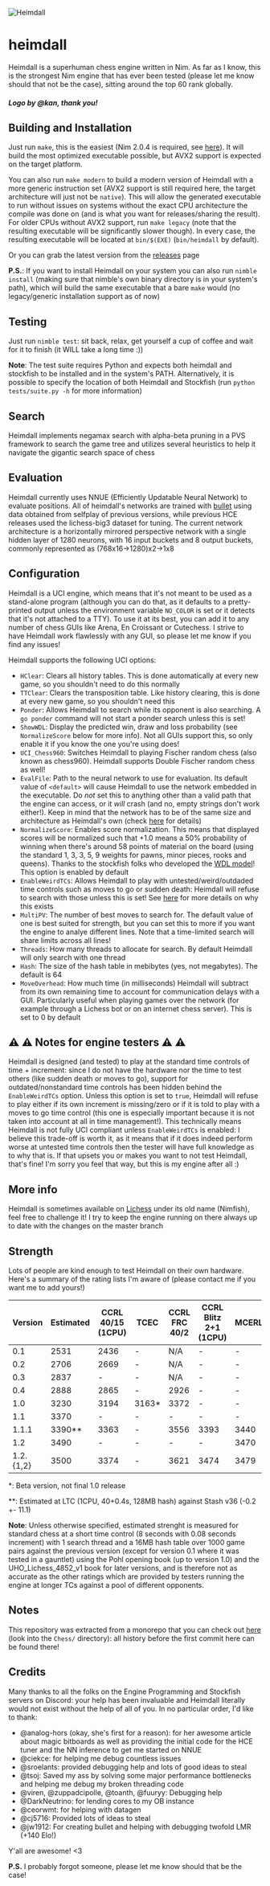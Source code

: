 ![Heimdall](Heimdall_logo_v2.png "Heimdall")

# heimdall

Heimdall is a superhuman chess engine written in Nim. As far as I know, this is the strongest Nim engine that has ever been tested (please
let me know should that not be the case), sitting around the top 60 rank globally.


##### Logo by @kan, thank you!

## Building and Installation


Just run `make`, this is the easiest (Nim 2.0.4 is required, see [here](https://github.com/dom96/choosenim)). It will
build the most optimized executable possible, but AVX2 support is expected on the target platform.

You can also run `make modern` to build a modern version of Heimdall with a more generic instruction set (AVX2 support is still required here,
the target architecture will just not be `native`). This will allow the generated executable to run without issues on systems without the exact CPU
architecture the compile was done on (and is what you want for releases/sharing the result). For older CPUs without AVX2 support, run `make legacy`
(note that the resulting executable will be significantly slower though). In every case, the resulting executable will be located at `bin/$(EXE)`
(`bin/heimdall` by default).

Or you can grab the latest version from the [releases](https://git.nocturn9x.space/nocturn9x/heimdall/releases) page


**P.S.**: If you want to install Heimdall on your system you can also run `nimble install` (making sure that nimble's
own binary directory is in your system's path), which will build the same executable that a bare `make` would (no
legacy/generic installation support as of now)


## Testing

Just run `nimble test`: sit back, relax, get yourself a cup of coffee and wait for it to finish (it WILL take a long time :))


**Note**: The test suite requires Python and expects both heimdall and stockfish to be installed and in the system's PATH. Alternatively, it
is possible to specify the location of both Heimdall and Stockfish (run `python tests/suite.py -h` for more information)


## Search

Heimdall implements negamax search with alpha-beta pruning in a PVS framework to search the game tree
and utilizes several heuristics to help it navigate the gigantic search space of chess

## Evaluation

Heimdall currently uses NNUE (Efficiently Updatable Neural Network) to evaluate positions. All of heimdall's networks
are trained with [bullet](https://github.com/jw1912/bullet) using data obtained from selfplay of previous versions,
while previous HCE releases used the lichess-big3 dataset for tuning. The current network architecture is a horizontally
mirrored perspective network with a single hidden layer of 1280 neurons, with 16 input buckets and 8 output buckets, commonly
represented as (768x16->1280)x2->1x8


## Configuration

Heimdall is a UCI engine, which means that it's not meant to be used as a stand-alone program (although you can do that, as it defaults
to a pretty-printed output unless the environment variable `NO_COLOR` is set or it detects that it's not attached to a TTY). To use it at
its best, you can add it to any number of chess GUIs like Arena, En Croissant or Cutechess. I strive to have Heimdall work flawlessly with
any GUI, so please let me know if you find any issues!


Heimdall supports the following UCI options:
- `HClear`: Clears all history tables. This is done automatically at every new game, so you shouldn't need to do this normally
- `TTClear`: Clears the transposition table. Like history clearing, this is done at every new game, so you shouldn't need this
- `Ponder`: Allows Heimdall to search while its opponent is also searching. A `go ponder` command will not start a ponder search unless this is set!
- `ShowWDL`: Display the predicted win, draw and loss probability (see `NormalizeScore` below for more info). Not all GUIs support this, so only enable
  it if you know the one you're using does!
- `UCI_Chess960`: Switches Heimdall to playing Fischer random chess (also known as chess960). Heimdall supports Double Fischer random chess as well!
- `EvalFile`: Path to the neural network to use for evaluation. Its default value of `<default>` will cause Heimdall to use the network embedded in
  the executable. Do *not* set this to anything other than a valid path that the engine can access, or it _will_ crash (and no, empty strings don't work
  either!). Keep in mind that the network has to be of the same size and architecture as Heimdall's own (check [here](#evaluation) for details)
- `NormalizeScore`: Enables score normalization. This means that displayed scores will be normalized such that +1.0 means a 50% probability
   of winning when there's around 58 points of material on the board (using the standard 1, 3, 3, 5, 9 weights for pawns, minor pieces,
   rooks and queens). Thanks to the stockfish folks who developed the [WDL model](https://github.com/official-stockfish/WDL_model)! This
   option is enabled by default
- `EnableWeirdTCs`: Allows Heimdall to play with untested/weird/outdaded time controls such as moves to go or sudden death: Heimdall will
   refuse to search with those unless this is set! See [here](#️-️-notes-for-engine-testers-️-️) for more details on why this exists
- `MultiPV`: The number of best moves to search for. The default value of one is best suited for strength, but you can set this to more
  if you want the engine to analye different lines. Note that a time-limited search will share limits across all lines!
- `Threads`: How many threads to allocate for search. By default Heimdall will only search with one thread
- `Hash`: The size of the hash table in mebibytes (yes, not megabytes). The default is 64
- `MoveOverhead`: How much time (in milliseconds) Heimdall will subtract from its own remaining time to account for communication delays with a GUI.
  Particularly useful when playing games over the network (for example through a Lichess bot or on an internet chess server). This is set to 0 by default


## ⚠️ ⚠️ Notes for engine testers ⚠️ ⚠️

Heimdall is designed (and tested) to play at the standard time controls of time + increment: since I do not have the hardware nor
the time to test others (like sudden death or moves to go), support for outdated/nonstandard time controls has been hidden behind
the `EnableWeirdTCs` option. Unless this option is set to `true`, Heimdall will refuse to play either if its own increment is missing/zero
or if it is told to play with a moves to go time control (this one is especially important because it is not taken into account at
all in time management!). This technically means Heimdall is not fully UCI compliant unless `EnableWeirdTCs` is enabled: I believe this
trade-off is worth it, as it means that if it does indeed perform worse at untested time controls then the tester will have full knowledge
as to why that is. If that upsets you or makes you want to not test Heimdall, that's fine! I'm sorry you feel that way, but this is my engine
after all :)


## More info

Heimdall is sometimes available on [Lichess](https://lichess.org/@/Nimfish) under its old name (Nimfish), feel free to challenge it!
I try to keep the engine running on there always up to date with the changes on the master branch

## Strength

Lots of people are kind enough to test Heimdall on their own hardware. Here's a summary of the rating lists I'm aware of (please contact
me if you want me to add yours!)


| Version   | Estimated   | CCRL 40/15 (1CPU) | TCEC  | CCRL FRC 40/2 | CCRL Blitz 2+1 (1CPU) | MCERL | CEGT 40/20 | CCRL 40/15 (4CPU)
| --------- | ----------- | ----------------- | ----  | ------------- | --------------------- | ----- | ---------- | -----------------
| 0.1       | 2531        | 2436              | -     | N/A           | -                     | -     | -          | -
| 0.2       | 2706        | 2669              | -     | N/A           | -                     | -     | -          | -
| 0.3       | 2837        | -                 | -     | N/A           | -                     | -     | -          | -
| 0.4       | 2888        | 2865              | -     | 2926          | -                     | -     | -          | -
| 1.0       | 3230        | 3194              | 3163* | 3372          | -                     | -     | -          | -
| 1.1       | 3370        | -                 | -     | -             | -                     | -     | -          | -
| 1.1.1     | 3390**      | 3363              | -     | 3556          | 3393                  | 3440  | 3284       | -
| 1.2       | 3490        | -                 | -     | -             | -                     | 3470  | -          | -
| 1.2.{1,2} | 3500        | 3374              | -     | 3621          | 3474                  | 3479  | 3297       | 3477


*: Beta version, not final 1.0 release

**: Estimated at LTC (1CPU, 40+0.4s, 128MB hash) against Stash v36 (-0.2 +- 11.1)

__Note__: Unless otherwise specified, estimated strenght is measured for standard chess at a short time control (8 seconds with 0.08 seconds increment)
with 1 search thread and a 16MB hash table over 1000 game pairs against the previous version (except for version 0.1 where it was tested in a gauntlet)
using the Pohl opening book (up to version 1.0) and the UHO_Lichess_4852_v1 book for later versions, and is therefore not as accurate as the other ratings
which are provided by testers running the engine at longer TCs against a pool of different opponents.

## Notes

This repository was extracted from a monorepo that you can check out [here](https://git.nocturn9x.space/nocturn9x/CPG) (look into the `Chess/`
directory): all history before the first commit here can be found there!


## Credits

Many thanks to all the folks on the Engine Programming and Stockfish servers on Discord: your help has been invaluable and Heimdall literally
would not exist without the help of all of you. In no particular order, I'd like to thank:
- @analog-hors (okay, she's first for a reason): for her awesome article about magic bitboards as well as providing the initial code for the
    HCE tuner and the NN inference to get me started on NNUE
- @ciekce: for helping me debug countless issues
- @sroelants: provided debugging help and lots of good ideas to steal
- @tsoj: Saved my ass by solving some major performance bottlenecks and helping me debug my broken threading code
- @viren, @zuppadcipolle, @toanth, @fuuryy: Debugging help
- @DarkNeutrino: for lending cores to my OB instance
- @ceorwmt: for helping with datagen
- @cj5716: Provided lots of ideas to steal
- @jw1912: For creating bullet and helping with debugging twofold LMR (+140 Elo!)

Y'all are awesome! <3


**P.S.** I probably forgot someone, please let me know should that be the case!
